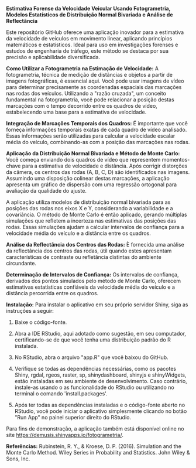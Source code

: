 **Estimativa Forense da Velocidade Veicular Usando Fotogrametria, Modelos Estatísticos de Distribuição Normal Bivariada e Análise de Reflectância**

Este repositório GitHub oferece uma aplicação inovador para a estimativa da velocidade de veículos em movimento linear, aplicando princípios matemáticos e estatísticos. Ideal para uso em investigações forenses e estudos de engenharia de tráfego, este método se destaca por sua precisão e aplicabilidade diversificada.

**Como Utilizar a Fotogrametria na Estimação de Velocidade:**
A fotogrametria, técnica de medição de distâncias e objetos a partir de imagens fotográficas, é essencial aqui. Você pode usar imagens de vídeo para determinar precisamente as coordenadas espaciais das marcações nas rodas dos veículos. Utilizando a "razão cruzada", um conceito fundamental na fotogrametria, você pode relacionar a posição destas marcações com o tempo decorrido entre os quadros de vídeo, estabelecendo uma base para a estimativa de velocidade.

**Integração de Marcações Temporais dos Quadros:**
É importante que você forneça informações temporais exatas de cada quadro de vídeo analisado. Essas informações serão utilizadas para calcular a velocidade escalar média do veículo, combinando-as com a posição das marcações nas rodas.

**Aplicação da Distribuição Normal Bivariada e Método de Monte Carlo:**
Você começa enviando dois quadros de vídeo que representem momentos-chave para a estimativa de velocidade e distância. Após corrigir distorções da câmera, os centros das rodas (A, B, C, D) são identificados nas imagens. Assumindo uma disposição colinear destas marcações, a aplicação apresenta um gráfico de dispersão com uma regressão ortogonal para avaliação da qualidade do ajuste.

A aplicação utiliza modelos de distribuição normal bivariada para as posições das rodas nos eixos X e Y, considerando a variabilidade e a covariância. O método de Monte Carlo é então aplicado, gerando múltiplas simulações que refletem a incerteza nas estimativas das posições das rodas. Essas simulações ajudam a calcular intervalos de confiança para a velocidade média do veículo e a distância entre os quadros.

**Análise da Reflectância dos Centros das Rodas:**
È fornecida uma análise da reflectância dos centros das rodas, útil quando estes apresentam características de contraste ou refletância distintas do ambiente circundante.

**Determinação de Intervalos de Confiança:**
Os intervalos de confiança, derivados dos pontos simulados pelo método de Monte Carlo, oferecem estimativas estatísticas confiáveis da velocidade média do veículo e a distância percorrida entre os quadros.

**Instalação:**
Para instalar o aplicativo em seu próprio servidor Shiny, siga as instruções a seguir:

1. Baixe o código-fonte.

2. Abra a IDE RStudio, aqui adotado como sugestão, em seu computador, certificando-se de que você tenha uma distribuição padrão do R instalada.

3. No RStudio, abra o arquivo "app.R" que você baixou do GitHub.

4. Verifique se todas as dependências necessárias, como os pacotes Shiny, rgdal, rgeos, raster, sp, shinydashboard, shinyjs e shinyWidgets, estão instaladas em seu ambiente de desenvolvimento. Caso contrário, instale-as usando o as funcionalidade do RStudio ou utilizando no terminal o comando 'install.packages'.

5. Após ter todas as dependências instaladas e o código-fonte aberto no RStudio, você pode iniciar o aplicativo simplesmente clicando no botão "Run App" no painel superior direito do RStudio. 

Para fins de demonstração, a aplicação também está disponível online no site https://demusis.shinyapps.io/fotogrametria/.

**Referências:**
Rubinstein, R. Y., & Kroese, D. P. (2016). Simulation and the Monte Carlo Method. Wiley Series in Probability and Statistics. John Wiley & Sons, Inc.
